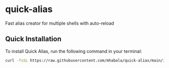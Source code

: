 # quick-alias
Fast alias creator for multiple shells with auto-reload


## Quick Installation

To install Quick Alias, run the following command in your terminal:

```bash
curl -fsSL https://raw.githubusercontent.com/mhabala/quick-alias/main/install-script.sh | bash
